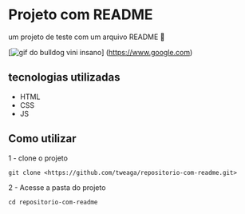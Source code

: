 
# Projeto com README
um projeto de teste com um arquivo README 👻

[<img src="./bulldog.gif" alt="gif do bulldog vini insano">] 
(https://www.google.com)

## tecnologias utilizadas
- HTML
- CSS
- JS

## Como utilizar
1 - clone o projeto
```
git clone <https://github.com/tweaga/repositorio-com-readme.git>
```


2 - Acesse a pasta do projeto 
```
cd repositorio-com-readme
```
